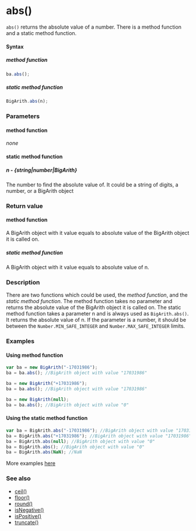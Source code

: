 # abs()
<code>abs()</code> returns the absolute value of a number. There is a method function and a static method function.

#### Syntax
##### method function
```javascript
ba.abs();
```

##### static method function
```javascript
BigArith.abs(n);
```

### Parameters
#### method function
*none*

#### static method function
##### n - {string|number|BigArith}
The number to find the absolute value of. It could be a string of digits, a number, or a BigArith object
	
### Return value
#### method function
A BigArith object with it value equals to absolute value of the BigArith object it is called on.

##### static method function
A BigArith object with it value equals to absolute value of n. 

### Description
There are two functions which could be used, the *method function*, and the *static method function*. The method function takes no parameter and returns the absolute value of the BigArith object it is called on.
The static method function takes a parameter n and is always used as <code>BigArith.abs()</code>. It returns the absolute value of n. If the parameter is a number, it should be between the <code>Number.MIN_SAFE_INTEGER</code> and <code>Number.MAX_SAFE_INTEGER</code> limits.

### Examples
#### Using method function

```javascript
var ba = new BigArith("-17031986");
ba = ba.abs(); //BigArith object with value "17031986"

ba = new BigArith("+17031986");
ba = ba.abs(); //BigArith object with value "17031986"

ba = new BigArith(null);
ba = ba.abs(); //BigArith object with value "0" 
```

#### Using the static method function

```javascript
var ba = BigArith.abs("-17031986"); //BigArith object with value "17031986"
ba = BigArith.abs("+17031986"); //BigArith object with value "17031986"
ba = BigArith.abs(null); //BigArith object with value "0"
ba = BigArith.abs(); //BigArith object with value "0"
ba = BigArith.abs(NaN); //NaN
```

More examples [here](https://github.com/osofem/BigArith.js/tree/master/examples/)

### See also
* [ceil()](https://osofem.github.io/BigArith.js/documentation/ceil.html)
* [floor()](https://osofem.github.io/BigArith.js/documentation/floor.html)
* [round()](https://osofem.github.io/BigArith.js/documentation/round.html)
* [isNegative()](https://osofem.github.io/BigArith.js/documentation/isnegative.html)
* [isPositive()](https://osofem.github.io/BigArith.js/documentation/ispositive.html)
* [truncate()](https://osofem.github.io/BigArith.js/documentation/truncate.html)